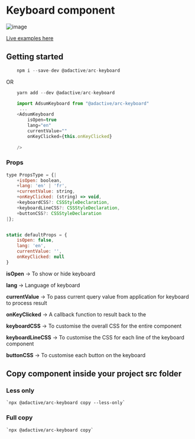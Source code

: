 # Keyboard component

![image](https://user-images.githubusercontent.com/8574893/40049349-257a9756-5867-11e8-92f1-fc8b811ca5ab.png)

[Live examples here](https://adactivesas.github.io/adsum-react-components/packages/adsum-keyboard/examples/index.html)

## Getting started

```javascript
    npm i --save-dev @adactive/arc-keyboard
```
OR
```javascript
    yarn add --dev @adactive/arc-keyboard
```

```javascript
    import AdsumKeyboard from "@adactive/arc-keyboard"
     ...
    <AdsumKeyboard 
        isOpen=true 
        lang="en"
        currentValue="" 
        onKeyClicked={this.onKeyClicked}
         
    />
```

### Props
 
```javascript
type PropsType = {|
    +isOpen: boolean,
    +lang: 'en' | 'fr',
    +currentValue: string,
    +onKeyClicked: (string) => void,
    +keyboardCSS?: CSSStyleDeclaration,
    +keyboardLineCSS?: CSSStyleDeclaration,
    +buttonCSS?: CSSStyleDeclaration
|};


static defaultProps = {
    isOpen: false,
    lang: 'en',
    currentValue: '',
    onKeyClicked: null
}
```

**isOpen** -> To show or hide keyboard

**lang** -> Language of keyboard

**currentValue** -> To pass current query value from application for keyboard to process result

**onKeyClicked** -> A callback function to result back to the 

**keyboardCSS** -> To customise the overall CSS for the entire component

**keyboardLineCSS** -> To customise the CSS for each line of the keyboard component

**buttonCSS** -> To customise each button on the keyboard

## Copy component inside your project src folder  

### Less only
    `npx @adactive/arc-keyboard copy --less-only`
    
### Full copy
    `npx @adactive/arc-keyboard copy`